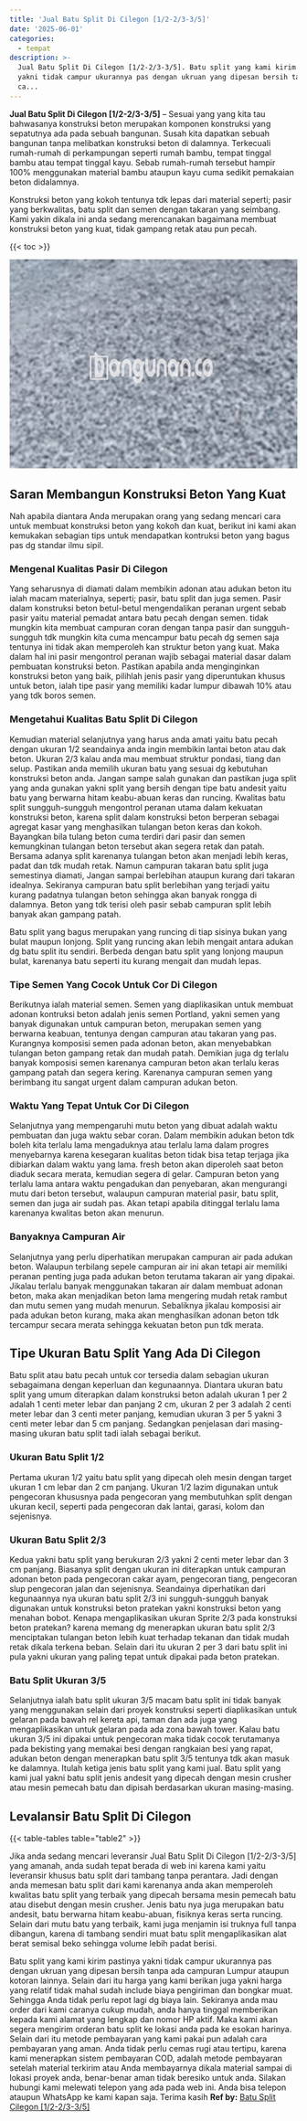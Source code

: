 ```yaml
---
title: 'Jual Batu Split Di Cilegon [1/2-2/3-3/5]'
date: '2025-06-01'
categories:
  - tempat
description: >-
  Jual Batu Split Di Cilegon [1/2-2/3-3/5]. Batu split yang kami kirim pastinya
  yakni tidak campur ukurannya pas dengan ukruan yang dipesan bersih tanpa ada
  ca...
---
```


**Jual Batu Split Di Cilegon \[1/2-2/3-3/5\]** – Sesuai yang yang kita tau bahwasanya konstruksi beton merupakan komponen konstruksi yang sepatutnya ada pada sebuah bangunan. Susah kita dapatkan sebuah bangunan tanpa melibatkan konstruksi beton di dalamnya. Terkecuali rumah-rumah di perkampungan seperti rumah bambu, tempat tinggal bambu atau tempat tinggal kayu. Sebab rumah-rumah tersebut hampir 100% menggunakan material bambu ataupun kayu cuma sedikit pemakaian beton didalamnya.

Konstruksi beton yang kokoh tentunya tdk lepas dari material seperti; pasir yang berkwalitas, batu split dan semen dengan takaran yang seimbang. Kami yakin dikala ini anda sedang merencanakan bagaimana membuat konstruksi beton yang kuat, tidak gampang retak atau pun pecah.

{{< toc >}}

![Jual Batu Split Di Cilegon [1/2-2/3-3/5]](/images/jual-batu-split-25.png)

## Saran Membangun Konstruksi Beton Yang Kuat

Nah apabila diantara Anda merupakan orang yang sedang mencari cara untuk membuat konstruksi beton yang kokoh dan kuat, berikut ini kami akan kemukakan sebagian tips untuk mendapatkan kontruksi beton yang bagus pas dg standar ilmu sipil.

### Mengenal Kualitas Pasir Di Cilegon

Yang seharusnya di diamati dalam membikin adonan atau adukan beton itu ialah macam materialnya, seperti; pasir, batu split dan juga semen. Pasir dalam konstruksi beton betul-betul mengendalikan peranan urgent sebab pasir yaitu material pemadat antara batu pecah dengan semen. tidak mungkin kita membuat campuran coran dengan tanpa pasir dan sungguh-sungguh tdk mungkin kita cuma mencampur batu pecah dg semen saja tentunya ini tidak akan memperoleh kan struktur beton yang kuat. Maka dalam hal ini pasir mengontrol peranan wajib sebagai material dasar dalam pembuatan konstruksi beton. Pastikan apabila anda menginginkan konstruksi beton yang baik, pilihlah jenis pasir yang diperuntukan khusus untuk beton, ialah tipe pasir yang memiliki kadar lumpur dibawah 10% atau yang tdk boros semen.

### Mengetahui Kualitas Batu Split Di Cilegon

Kemudian material selanjutnya yang harus anda amati yaitu batu pecah dengan ukuran 1/2 seandainya anda ingin membikin lantai beton atau dak beton. Ukuran 2/3 kalau anda mau membuat struktur pondasi, tiang dan selup. Pastikan anda memilih ukuran batu yang sesuai dg kebutuhan konstruksi beton anda. Jangan sampe salah gunakan dan pastikan juga split yang anda gunakan yakni split yang bersih dengan tipe batu andesit yaitu batu yang berwarna hitam keabu-abuan keras dan runcing. Kwalitas batu split sungguh-sungguh mengontrol peranan utama dalam kekuatan konstruksi beton, karena split dalam konstruksi beton berperan sebagai agregat kasar yang menghasilkan tulangan beton keras dan kokoh. Bayangkan bila tulang beton cuma terdiri dari pasir dan semen kemungkinan tulangan beton tersebut akan segera retak dan patah. Bersama adanya split karenanya tulangan beton akan menjadi lebih keras, padat dan tdk mudah retak. Namun campuran takaran batu split juga semestinya diamati, Jangan sampai berlebihan ataupun kurang dari takaran idealnya. Sekiranya campuran batu split berlebihan yang terjadi yaitu kurang padatnya tulangan beton sehingga akan banyak rongga di dalamnya. Beton yang tdk terisi oleh pasir sebab campuran split lebih banyak akan gampang patah.

Batu split yang bagus merupakan yang runcing di tiap sisinya bukan yang bulat maupun lonjong. Split yang runcing akan lebih mengait antara adukan dg batu split itu sendiri. Berbeda dengan batu split yang lonjong maupun bulat, karenanya batu seperti itu kurang mengait dan mudah lepas.

### Tipe Semen Yang Cocok Untuk Cor Di Cilegon

Berikutnya ialah material semen. Semen yang diaplikasikan untuk membuat adonan kontruksi beton adalah jenis semen Portland, yakni semen yang banyak digunakan untuk campuran beton, merupakan semen yang berwarna keabuan, tentunya dengan campuran atau takaran yang pas. Kurangnya komposisi semen pada adonan beton, akan menyebabkan tulangan beton gampang retak dan mudah patah. Demikian juga dg terlalu banyak komposisi semen karenanya campuran beton akan terlalu keras gampang patah dan segera kering. Karenanya campuran semen yang berimbang itu sangat urgent dalam campuran adukan beton.

### Waktu Yang Tepat Untuk Cor Di Cilegon

Selanjutnya yang mempengaruhi mutu beton yang dibuat adalah waktu pembuatan dan juga waktu sebar coran. Dalam membikin adukan beton tdk boleh kita terlalu lama mengaduknya atau terlalu lama dalam progres menyebarnya karena kesegaran kualitas beton tidak bisa tetap terjaga jika dibiarkan dalam waktu yang lama. fresh beton akan diperoleh saat beton diaduk secara merata, kemudian segera di gelar. Campuran beton yang terlalu lama antara waktu pengadukan dan penyebaran, akan mengurangi mutu dari beton tersebut, walaupun campuran material pasir, batu split, semen dan juga air sudah pas. Akan tetapi apabila ditinggal terlalu lama karenanya kwalitas beton akan menurun.

### Banyaknya Campuran Air

Selanjutnya yang perlu diperhatikan merupakan campuran air pada adukan beton. Walaupun terbilang sepele campuran air ini akan tetapi air memiliki peranan penting juga pada adukan beton terutama takaran air yang dipakai. Jikalau terlalu banyak menggunakan takaran air dalam membuat adonan beton, maka akan menjadikan beton lama mengering mudah retak rambut dan mutu semen yang mudah menurun. Sebaliknya jikalau komposisi air pada adukan beton kurang, maka akan menghasilkan adonan beton tdk tercampur secara merata sehingga kekuatan beton pun tdk merata.

## Tipe Ukuran Batu Split Yang Ada Di Cilegon

Batu split atau batu pecah untuk cor tersedia dalam sebagian ukuran sebagaimana dengan keperluan dan kegunaannya. Diantara ukuran batu split yang umum diterapkan dalam konstruksi beton adalah ukuran 1 per 2 adalah 1 centi meter lebar dan panjang 2 cm, ukuran 2 per 3 adalah 2 centi meter lebar dan 3 centi meter panjang, kemudian ukuran 3 per 5 yakni 3 centi meter lebar dan 5 cm panjang. Sedangkan penjelasan dari masing-masing ukuran batu split tadi ialah sebagai berikut.

### Ukuran Batu Split 1/2

Pertama ukuran 1/2 yaitu batu split yang dipecah oleh mesin dengan target ukuran 1 cm lebar dan 2 cm panjang. Ukuran 1/2 lazim digunakan untuk pengecoran khususnya pada pengecoran yang membutuhkan split dengan ukuran kecil, seperti pada pengecoran dak lantai, garasi, kolom dan sejenisnya.

### Ukuran Batu Split 2/3

Kedua yakni batu split yang berukuran 2/3 yakni 2 centi meter lebar dan 3 cm panjang. Biasanya split dengan ukuran ini diterapkan untuk campuran adonan beton pada pengecoran cakar ayam, pengecoran tiang, pengecoran slup pengecoran jalan dan sejenisnya. Seandainya diperhatikan dari kegunaannya nya ukuran batu split 2/3 ini sungguh-sungguh banyak digunakan untuk konstruksi beton pratekan yakni konstruksi beton yang menahan bobot. Kenapa mengaplikasikan ukuran Sprite 2/3 pada konstruksi beton pratekan? karena memang dg menerapkan ukuran batu split 2/3 menciptakan tulangan beton lebih kuat terhadap tekanan dan tidak mudah retak dikala terkena beban. Selain dari itu ukuran 2 per 3 dari batu split ini pula yakni ukuran yang paling tepat untuk dipakai pada beton pratekan.

### Batu Split Ukuran 3/5

Selanjutnya ialah batu split ukuran 3/5 macam batu split ini tidak banyak yang menggunakan selain dari proyek konstruksi seperti diaplikasikan untuk gelaran pada bawah rel kereta api, taman dan ada juga yang mengaplikasikan untuk gelaran pada ada zona bawah tower. Kalau batu ukuran 3/5 ini dipakai untuk pengecoran maka tidak cocok terutamanya pada bekisting yang memakai besi dengan rangkaian besi yang rapat, adukan beton dengan menerapkan batu split 3/5 tentunya tdk akan masuk ke dalamnya. Itulah ketiga jenis batu split yang kami jual. Batu split yang kami jual yakni batu split jenis andesit yang dipecah dengan mesin crusher atau mesin pemecah batu dan dipisah berdasarkan ukuran masing-masing.

## Levalansir Batu Split Di Cilegon

{{< table-tables table="table2" >}}

Jika anda sedang mencari leveransir Jual Batu Split Di Cilegon \[1/2-2/3-3/5\] yang amanah, anda sudah tepat berada di web ini karena kami yaitu leveransir khusus batu split dari tambang tanpa perantara. Jadi dengan anda memesan batu split dari kami karenanya anda akan memperoleh kwalitas batu split yang terbaik yang dipecah bersama mesin pemecah batu atau disebut dengan mesin crusher. Jenis batu nya juga merupakan batu andesit, batu berwarna hitam keabu-abuan, fisiknya keras serta runcing. Selain dari mutu batu yang terbaik, kami juga menjamin isi truknya full tanpa dibangun, karena di tambang sendiri muat batu split mengaplikasikan alat berat semisal beko sehingga volume lebih padat berisi.

Batu split yang kami kirim pastinya yakni tidak campur ukurannya pas dengan ukruan yang dipesan bersih tanpa ada campuran Lumpur ataupun kotoran lainnya. Selain dari itu harga yang kami berikan juga yakni harga yang relatif tidak mahal sudah include biaya pengiriman dan bongkar muat. Sehingga Anda tidak perlu repot lagi dg biaya lain. Sekiranya anda mau order dari kami caranya cukup mudah, anda hanya tinggal memberikan kepada kami alamat yang lengkap dan nomor HP aktif. Maka kami akan segera mengirim orderan batu split ke lokasi anda pada ke esokan harinya. Selain dari itu metode pembayaran yang kami pakai pun adalah cara pembayaran yang aman. Anda tidak perlu cemas rugi atau tertipu, karena kami menerapkan sistem pembayaran COD, adalah metode pembayaran setelah material terkirim atau Anda membayarnya dikala material sampai di lokasi proyek anda, benar-benar aman tidak beresiko untuk anda. Silakan hubungi kami melewati telepon yang ada pada web ini. Anda bisa telepon ataupun WhatsApp ke kami kapan saja. Terima kasih
**Ref by:** [Batu Split Cilegon [1/2-2/3-3/5]](https://id.wikipedia.org/wiki/Batu)
